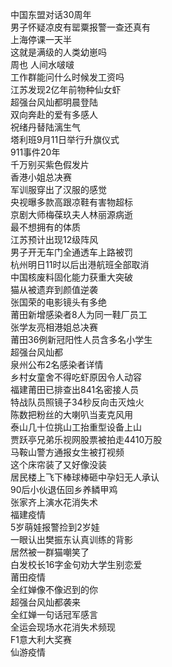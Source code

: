 中国东盟对话30周年  
男子怀疑凉皮有罂粟报警一查还真有  
上海停课一天半  
这就是满级的人类幼崽吗  
周也 人间水啵啵  
工作群能问什么时候发工资吗  
江苏发现2亿年前物种仙女虾  
超强台风灿都明晨登陆  
双向奔赴的爱有多感人  
祝绪丹替陆漓生气  
塔利班9月11日举行升旗仪式  
911事件20年  
千万别买紫色假发片  
香港小姐总决赛  
军训服穿出了汉服的感觉  
央视曝多款高跟凉鞋有害物超标  
京剧大师梅葆玖夫人林丽源病逝  
最不想拥有的体质  
江苏预计出现12级阵风  
男子开无车门全通透车上路被罚  
杭州明日11时以后出港航班全部取消  
中国核废料固化能力获重大突破  
猫从被遗弃到颜值逆袭  
张国荣的电影镜头有多绝  
莆田新增感染者8人为同一鞋厂员工  
张学友亮相港姐总决赛  
莆田36例新冠阳性人员含多名小学生  
超强台风灿都  
泉州公布2名感染者详情  
乡村女童舍不得吃虾原因令人动容  
福建莆田已排查出841名密接人员  
特战队员照镜子34秒反向击灭烛火  
陈数把粉丝的大喇叭当麦克风用  
泰山几十位挑山工抬重型设备上山  
贾跃亭兄弟乐视网股票被拍走4410万股  
马鞍山警方通报女生被打视频  
这个床帘装了又好像没装  
居民楼上飞下棒球棒砸中孕妇无人承认  
90后小伙退伍回乡养鳞甲鸡  
张家齐上演水花消失术  
福建疫情  
5岁萌娃报警捡到2岁娃  
一眼认出樊振东认真训练的背影  
居然被一群猫嘲笑了  
白发校长16字金句劝大学生别恋爱  
莆田疫情  
全红婵像不像迟到的你  
超强台风灿都袭来  
全红婵一句话冠军感言  
全运会现场水花消失术频现  
F1意大利大奖赛  
仙游疫情  
